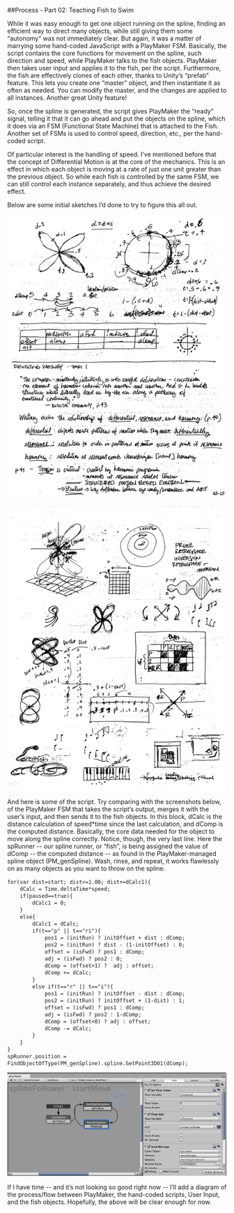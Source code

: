 ##Process - Part 02: Teaching Fish to Swim 

While it was easy enough to get one object running on the spline, finding an efficient way to direct many objects, while still giving them some “autonomy” was not immediately clear.  But again, it was a matter of marrying some hand-coded JavaScript with a PlayMaker FSM.  Basically, the script contains the core functions for movement on the spline, such direction and speed, while PlayMaker talks to the fish objects.  PlayMaker then takes user input and applies it to the fish, per the script.  Furthermore, the fish are effectively clones of each other, thanks to Unity’s “prefab” feature.  This lets you create one “master” object, and then instantiate it as often as needed.  You can modify the master, and the changes are applied to all instances.  Another great Unity feature!

So, once the spline is generated, the script gives PlayMaker the “ready” signal, telling it that it can go ahead and put the objects on the spline, which it does via an FSM (Functional State Machine) that is attached to the Fish.  Another set of FSMs is used to control speed, direction, etc., per the hand-coded script.

Of particular interest is the handling of speed.  I’ve mentioned before that the concept of Differential Motion is at the core of the mechanics.  This is an effect in which each object is moving at a rate of just one unit greater than the previous object.  So while each fish is controlled by the same FSM, we can still control each instance separately, and thus achieve the desired effect.

Below are some initial sketches I’d done to try to figure this all out.

![](../project_images/part02-sketch-01.jpg?raw=true)

![](../project_images/part02-sketch-02.jpg?raw=true)

And here is some of the script.  Try comparing with the screenshots below, of the PlayMaker FSM that takes the script’s output, merges it with the user’s input, and then sends it to the fish objects. In this block, dCalc is the distance calculation of speed*time since the last calculation, and dComp is the computed distance.  Basically, the core data needed for the object to move along the spline correctly.  Notice, though, the very last line.  Here the spRunner -- our spline runner, or “fish”, is being assigned the value of dComp -- the computed distance -- as found in the PlayMaker-managed spline object (PM_genSpline).  Wash, rinse, and repeat, it works flawlessly on as many objects as you want to throw on the spline.

```
for(var dist=start; dist<=1.00; dist+=dCalc1){
	dCalc = Time.deltaTime*speed;
	if(paused==true){
		dCalc1 = 0;
	}
	else{
		dCalc1 = dCalc;
		if(t=="p" || t=="ri"){
			pos1 = (initRun) ? initOffset + dist : dComp;
			pos2 = (initRun) ? dist - (1-initOffset) : 0;
			offset = (isFwd) ? pos1 : dComp;
			adj = (isFwd) ? pos2 : 0;
			dComp = (offset>1) ?  adj : offset;
			dComp += dCalc;
		}
		else if(t=="r" || t=="i"){
			pos1 = (initRun) ? initOffset - dist : dComp;
			pos2 = (initRun) ? initOffset + (1-dist) : 1;
			offset = (isFwd) ? pos1 : dComp;
			adj = (isFwd) ? pos2 : 1-dComp;
			dComp = (offset<0) ? adj : offset;
			dComp -= dCalc; 
		}
	}
}
spRunner.position = FindObjectOfType(PM_genSpline).spline.GetPoint3D01(dComp);

```

![](../project_images/part02-screenshot-01.jpg?raw=true)


If I have time -- and it’s not looking so good right now -- I’ll add a diagram of the process/flow between PlayMaker, the hand-coded scripts, User Input, and the fish objects.  Hopefully, the above will be clear enough for now.


